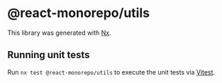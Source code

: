 # @react-monorepo/utils

This library was generated with [Nx](https://nx.dev).

## Running unit tests

Run `nx test @react-monorepo/utils` to execute the unit tests via [Vitest](https://vitest.dev/).
